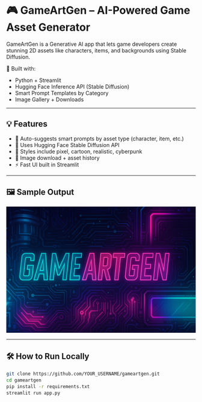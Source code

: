 # 🎮 GameArtGen – AI-Powered Game Asset Generator

GameArtGen is a Generative AI app that lets game developers create stunning 2D assets like characters, items, and backgrounds using Stable Diffusion.

🚀 Built with:
- Python + Streamlit
- Hugging Face Inference API (Stable Diffusion)
- Smart Prompt Templates by Category
- Image Gallery + Downloads

---

## 💡 Features

- 🎯 Auto-suggests smart prompts by asset type (character, item, etc.)
- 🧠 Uses Hugging Face Stable Diffusion API
- 🎨 Styles include pixel, cartoon, realistic, cyberpunk
- 💾 Image download + asset history
- ⚡ Fast UI built in Streamlit

---

## 🖼️ Sample Output

![banner](assets/ui_banner.png)

---

## 🛠️ How to Run Locally

```bash
git clone https://github.com/YOUR_USERNAME/gameartgen.git
cd gameartgen
pip install -r requirements.txt
streamlit run app.py
